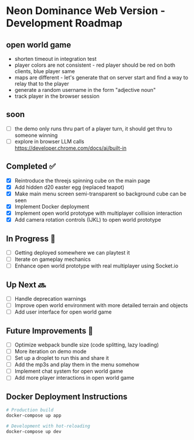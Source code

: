 # Neon Dominance Web Version - Development Roadmap

## open world game

* shorten timeout in integration test
* player colors are not consistent - red player should be red on both clients, blue player same
* maps are different - let's generate that on server start and find a way to relay that to the player
* generate a random username in the form "adjective noun"
* track player in the browser session

## soon

* [ ] the demo only runs thru part of a player turn, it should get thru to someone winning
* [ ] explore in browser LLM calls https://developer.chrome.com/docs/ai/built-in

## Completed ✅
* [x] Reintroduce the threejs spinning cube on the main page
* [x] Add hidden d20 easter egg (replaced teapot)
* [x] Make main menu screen semi-transparent so background cube can be seen
* [x] Implement Docker deployment
* [x] Implement open world prototype with multiplayer collision interaction
* [x] Add camera rotation controls (IJKL) to open world prototype

## In Progress 🚀
* [ ] Getting deployed somewhere we can playtest it
* [ ] Iterate on gameplay mechanics
* [ ] Enhance open world prototype with real multiplayer using Socket.io

## Up Next 🔜
* [ ] Handle deprecation warnings
* [ ] Improve open world environment with more detailed terrain and objects
* [ ] Add user interface for open world game

## Future Improvements 📝
* [ ] Optimize webpack bundle size (code splitting, lazy loading)
* [ ] More iteration on demo mode
* [ ] Set up a droplet to run this and share it
* [ ] Add the mp3s and play them in the menu somehow
* [ ] Implement chat system for open world game
* [ ] Add more player interactions in open world game

## Docker Deployment Instructions
```bash
# Production build
docker-compose up app

# Development with hot-reloading
docker-compose up dev
```